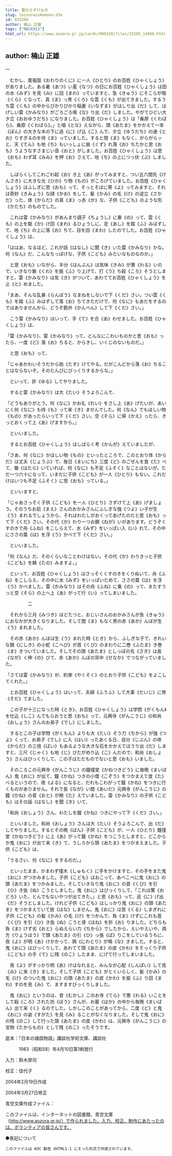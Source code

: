 ```yaml
---
title: 雷のさずけもの
slug: leinosazukemono-d3e
id: 033209
author: 楠山 正雄
tags: ["NDCK913"]
html_url: https://www.aozora.gr.jp/cards/000329/files/33209_14866.html
---
```


## author: 楠山 正雄

一



　むかし、尾張国《おわりのくに》に一人《ひとり》のお百姓《ひゃくしょう》がありました。ある暑《あつ》い夏《なつ》の日にお百姓《ひゃくしょう》は田の水《みず》を見《み》に回《まわ》っていますと、急《きゅう》にそこらが暗《くら》くなって、真《ま》っ黒《くろ》な雲《くも》が出てきました。するうち雲《くも》の中からぴかりぴかり稲妻《いなずま》がはしり出《だ》して、はげしい雷《かみなり》がごろごろ鳴《な》り出《だ》しました。やがてひどい大夕立《おおゆうだち》になりました。お百姓《ひゃくしょう》は「桑原《くわばら》、桑原《くわばら》。」と唱《とな》えながら、頭《あたま》をかかえて一本《ぽん》の大きな木の下に逃《に》げ込《こ》んで、夕立《ゆうだち》の通《とお》りすぎるのを待《ま》っていました。すると間《ま》もなく、がらがらッと、天《てん》も地《ち》もいっしょに崩《くず》れ落《お》ちたかと思《おも》うようなすさまじい音《おと》がしました。お百姓《ひゃくしょう》は思《おも》わず耳《みみ》を押《お》さえて、地《ち》の上につっ伏《ぷ》しました。

　しばらくしてこわごわ起《お》き上《あ》がってみますと、つい五六間先《けんさき》に大きな光《ひか》り物《もの》がころげていました。お百姓《ひゃくしょう》はふしぎに思《おも》って、そっとそばに寄《よ》ってみますと、それは奇妙《きみょう》な顔《かお》をして、髪《かみ》の毛《け》の逆立《さかだ》った、体《からだ》の真《ま》っ赤《か》な、子供《こども》のような形《かたち》のものでした。

　これは雷《かみなり》があんまり調子《ちょうし》に乗《の》って、雲《くも》の上を駆《か》け回《まわ》るひょうしに、足《あし》を踏《ふ》みはずして、地《ち》の上に落《お》ちて、目を回《まわ》したのでした。お百姓《ひゃくしょう》は、

「ははあ、なるほど、これが話《はなし》に聞《き》いた雷《かみなり》かな。何《なん》だ、こんなちっぽけな、子供《こども》みたいなものなのか。」

　と思《おも》いながら、半分《はんぶん》は気味《きみ》が悪《わる》いので、いきなり鍬《くわ》を振《ふ》り上げて、打《う》ち殺《ころ》そうとしますと、雷《かみなり》は気《き》がついて、あわててお百姓《ひゃくしょう》を止《と》めました。

「まあ、そんな乱暴《らんぼう》なまねをしないで下《くだ》さい。つい雲《くも》を踏《ふ》みはずして落《お》ちてきただけで、何《なに》もあだをするのではありませんから、どうぞ勘弁《かんべん》して下《くだ》さい。」

　こう雷《かみなり》はいって、手《て》を合《あ》わせました。お百姓《ひゃくしょう》は、

「雷《かみなり》、雷《かみなり》って、どんなにこわいものかと思《おも》ったら、一度《ど》落《お》ちると、からきし、いくじのないものだ。」

　と思《おも》って、

「じゃあかわいそうだから助《たす》けてやる。だがこんどから落《お》ちることはならないぞ。そのたんびにびっくりするからな。」

　といって、許《ゆる》してやりました。

　すると雷《かみなり》は大《たい》そうよろこんで、

「どうもありがとう。何《なに》かお礼《れい》をさし上《あ》げたいが、あいにく何《なに》も持《も》って来《き》ませんでした。何《なん》でもほしい物《もの》があったらいって下《くだ》さい。空《そら》に帰《かえ》ったら、きっとおくって上《あ》げますから。」

　といいました。

　するとお百姓《ひゃくしょう》はしばらく考《かんが》えていましたが、

「さあ、何《なに》かほしい物《もの》といったところで、このとおり体《からだ》は丈夫《じょうぶ》で、毎日《まいにち》三度《ど》のごぜんを食《た》べて、働《はたら》いていれば、何《なに》も不足《ふそく》なことはないが、ただ一つ六十になって、いまだに子供《こども》が一人《ひとり》もない。これだけはいつも不足《ふそく》に思《おも》っている。」

　といいますと、

「じゃあさっそく子供《こども》を一人《ひとり》さずけて上《あ》げましょう。そのうちお前《まえ》さんのおかみさんにふしぎな強《つよ》い子が生《う》まれるでしょうから、それはわたしがおくってあげたのだと思《おも》って下《くだ》さい。その代《か》わり一つお願《ねが》いがあります。どうぞくすのきで舟《ふね》をこしらえて、水《みず》をいっぱい入《い》れて、その中にささの葉《は》を浮《う》かべて下《くだ》さい。」

　といいました。

「何《なん》だ、そのくらいなことわけはない。その代《か》わりきっと子供《こども》を頼《たの》みますよ。」

　といって、お百姓《ひゃくしょう》はさっそくくすのきをくりぬいて、舟《ふね》をこしらえ、その中に水《みず》をいっぱいためて、ささの葉《は》を浮《う》かべました。雷《かみなり》はその舟《ふね》に乗《の》って、またすうっと空《そら》の上へ上《あ》がって行《い》ってしまいました。



　　　　　二



　それから三月《みつき》ほどたつと、おじいさんのおかみさんが急《きゅう》におなかが大きくなりました。そして間《ま》もなく男の赤《あか》んぼが生《う》まれました。

　その赤《あか》んぼは生《う》まれた時《とき》から、ふしぎな子で、きれいな錦《にしき》の小蛇《こへび》が首《くび》のまわりに二巻《ふたま》き巻《ま》きついていました。そしてその頭《あたま》としっぽの先《さき》は長《なが》く伸《の》びて、赤《あか》んぼの背中《せなか》でつながっていました。

「さては雷《かみなり》が、約束《やくそく》のとおり子供《こども》をよこしてくれた。」

　とお百姓《ひゃくしょう》はいって、夫婦《ふうふ》して大事《だいじ》に育《そだ》てました。

　この子が十三になった時《とき》、お百姓《ひゃくしょう》は学問《がくもん》を仕込《しこ》んでもらおうと思《おも》って、元興寺《がんこうじ》の和尚《おしょう》さんのお弟子《でし》にしました。

　するとこの子は学問《がくもん》よりも大《たい》そう力《ちから》が強《つよ》くって、お弟子《でし》に入《はい》ったあくる日、自分《じぶん》の体《からだ》の三倍《ばい》もあるような大きな石をかかえてほうり出《だ》しますと、三尺《じゃく》も地《じ》びたがめり込《こ》んだので、和尚《おしょう》さんはびっくりして、この子はただものでないと思《おも》いました。

　そのころこの元興寺《がんこうじ》の鐘撞堂《かねつきどう》に毎晩《まいばん》鬼《おに》が出て、鐘《かね》つきの小僧《こぞう》をつかまえて食《た》べるというので、夜《よる》になると、だれもこわがって鐘《かね》をつきに行くものがありません。それで長《なが》い間《あいだ》元興寺《がんこうじ》の鐘《かね》の音《おと》が絶《た》えていました。雷《かみなり》の子供《こども》はその話《はなし》を聞《き》いて、

「和尚《おしょう》さん、わたしを鐘《かね》つきにやって下《くだ》さい。」

　といいました。和尚《おしょう》さんは大《たい》そうよろこんで、出《だ》してやりました。するとその晩《ばん》子供《こども》が、一人《ひとり》鐘撞堂《かねつきどう》に上《あ》がって鐘《かね》をつこうとしますと、どこからか鬼《おに》が出て来《き》て、うしろから頭《あたま》をつかまえました。子供《こども》は、

「うるさい、何《なに》をするのだ。」

　といったまま、かまわず撞木《しゅもく》に手をかけますと、その手をまた鬼《おに》がつかみました。子供《こども》はおこって、あべこべに鬼《おに》の頭《あたま》をつかみました。そしていきなり鬼《おに》の首《くび》を引《ひ》き抜《ぬ》こうとしました。鬼《おに》はびっくりして、「これは驚《おどろ》いた、とんでもないやつが出てきた。」と思《おも》って、逃《に》げ出《だ》そうとしました。けれど子供《こども》はしっかり鬼《おに》の頭《あたま》をつかまえていて放《はな》しません。鬼《おに》は苦《くる》しまぎれに子供《こども》の髪《かみ》の毛《け》をつかんで、負《ま》けずにこれも首《くび》を引《ひ》き抜《ぬ》こうと骨《ほね》を折《お》りました。どちらも負《ま》けず劣《おと》らぬえらい力《ちから》でしたから、えいやえいや、両方《りょうほう》で頭《あたま》の引《ひ》っ張《ぱ》りこをしているうちに、夜《よ》が明《あ》けかかって、鶏《にわとり》が鳴《な》きました。すると、鬼《おに》はびっくりして、あわてて頭《あたま》の皮《かわ》をそっくり子供《こども》の手《て》に残《のこ》したまま、にげて行ってしまいました。

　夜《よ》がすっかり明《あ》けはなれると、みんなが心配《しんぱい》して見《み》に来《き》ました。そして子供《こども》がとくいらしく、髪《かみ》の毛《け》のついた鬼《おに》の頭《あたま》の皮《かわ》を振《ふ》り回《まわ》すのを見《み》て、ますますびっくりしました。

　鬼《おに》というのは、昔《むかし》このお寺《てら》で悪《わる》いことをして殺《ころ》された坊《ぼう》さんが、お墓《はか》の中から毎晩《まいばん》出て来《く》るのでした。しかしこのことがあってから、二度《ど》と鬼《おに》の姿《すがた》を見《み》ることがなくなりました。そして鬼《おに》の残《のこ》して行った頭《あたま》の皮《かわ》は、元興寺《がんこうじ》の宝物《たからもの》として残《のこ》ったそうです。













底本：「日本の諸国物語」講談社学術文庫、講談社


　　　1983（昭和58）年4月10日第1刷発行

入力：鈴木厚司

校正：佳代子

2004年2月19日作成

2004年3月27日修正

青空文庫作成ファイル：

このファイルは、インターネットの図書館、青空文庫（http://www.aozora.gr.jp/）で作られました。入力、校正、制作にあたったのは、ボランティアの皆さんです。











●表記について


	このファイルは W3C 勧告 XHTML1.1 にそった形式で作成されています。